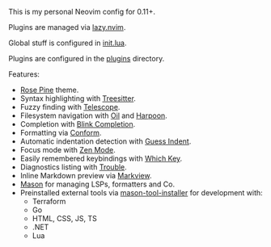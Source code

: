 This is my personal Neovim config for 0.11+.

Plugins are managed via [lazy.nvim](https://github.com/folke/lazy.nvim).

Global stuff is configured in [init.lua](init.lua).

Plugins are configured in the [plugins](lua/plugins) directory.

Features:
- [Rose Pine](https://github.com/rose-pine/neovim) theme.
- Syntax highlighting with [Treesitter](https://github.com/nvim-treesitter/nvim-treesitter).
- Fuzzy finding with [Telescope](https://github.com/nvim-telescope/telescope.nvim).
- Filesystem navigation with [Oil](https://github.com/stevearc/oil.nvim) and [Harpoon](https://github.com/ThePrimeagen/harpoon).
- Completion with [Blink Completion](https://github.com/Saghen/blink.cmp).
- Formatting via [Conform](https://github.com/stevearc/conform.nvim).
- Automatic indentation detection with [Guess Indent](https://github.com/NMAC427/guess-indent.nvim).
- Focus mode with [Zen Mode](https://github.com/folke/zen-mode.nvim).
- Easily remembered keybindings with [Which Key](https://github.com/folke/which-key.nvim).
- Diagnostics listing with [Trouble](https://github.com/folke/trouble.nvim).
- Inline Markdown preview via [Markview](https://github.com/OXY2DEV/markview.nvim).
- [Mason](https://github.com/mason-org/mason.nvim) for managing LSPs, formatters and Co.
- Preinstalled external tools via [mason-tool-installer](https://github.com/WhoIsSethDaniel/mason-tool-installer.nvim) for development with:
    - Terraform
    - Go
    - HTML, CSS, JS, TS
    - .NET
    - Lua
